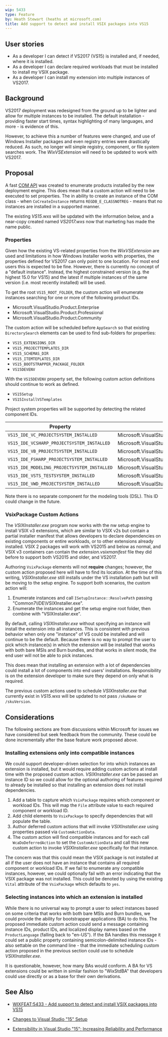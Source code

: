 ```yaml
---
wip: 5433
type: Feature
by: Heath Stewart (heaths at microsoft.com)
title: Add support to detect and install VSIX packages into VS15
---
```


## User stories

* As a developer I can detect if VS2017 (VS15) is installed and, if needed, where it is installed.
* As a developer I can declare required workloads that must be installed to install my VSIX package.
* As a developer I can install my extension into multiple instances of VS2017.

## Background

VS2017 deployment was redesigned from the ground up to be lighter and allow for multiple instances to be installed.
The default installation - providing faster start times, syntax highlighting of many languages, and more - is evidence of this.

However, to achieve this a number of features were changed, and use of Windows Installer packages and even registry entries
were drastically reduced. As such, no longer will simple registry, component, or file system searches work. The _WixVSExtension_
will need to be updated to work with VS2017.

## Proposal

A fast [COM API][API] was created to enumerate products installed by the new deployment engine. This does mean that a custom action
will need to be executed to set properties. The in ability to create an instance of the COM class - when `CoCreateInstance` returns
`REGDB_E_CLASSNOTREG` - means that no instances are installed in a supported manner.

The existing _VS15.wxs_ will be updated with the information below, and a near-copy created named _VS2017.wxs_ now that marketing
has made the name public.

### Properties

Given how the existing VS-related properties from the _WixVSExtension_ are used and limitations in how Windows Installer works
with properties, the properties defined for VS2017 can only point to one location. For most end users this is expected to be fine.
However, there is currently no concept of a "default instance". Instead, the highest constrained version (e.g. the highest 15.0
for VS15) and the latest if multiple instances of the same version (i.e. most recently installed) will be used.

To get the root `VS15_ROOT_FOLDER`, the custom action will enumerate instances searching for one or more of the following product IDs.

* Microsoft.VisualStudio.Product.Enterprise
* Microsoft.VisualStudio.Product.Professional
* Microsoft.VisualStudio.Product.Community

The custom action will be scheduled before `AppSearch` so that existing `DirectorySearch` elements can be used to find
sub-folders for properties:

* `VS15_EXTENSIONS_DIR`
* `VS15_PROJECTTEMPLATES_DIR`
* `VS15_SCHEMAS_DIR`
* `VS15_ITEMTEPLATES_DIR`
* `VS15_BOOTSTRAPPER_PACKAGE_FOLDER`
* `VS15DEVENV`

With the `VS15DEVENV` property set, the following custom action definitions should continue to work as defined.

* `VS15Setup`
* `VS15InstallVSTemplates`

Project system properties will be supported by detecting the related component IDs.

Property                                    | Component ID
--------------------------------------------|-------------
`VS15_IDE_VC_PROJECTSYSTEM_INSTALLED`       | Microsoft.VisualStudio.Component.VC.CoreIde
`VS15_IDE_VCSHARP_PROJECTSYSTEM_INSTALLED`  | Microsoft.VisualStudio.Component.Roslyn.LanguageServices
`VS15_IDE_VB_PROJECTSYSTEM_INSTALLED`       | Microsoft.VisualStudio.Component.Roslyn.LanguageServices
`VS15_IDE_FSHARP_PROJECTSYSTEM_INSTALLED`   | Microsoft.VisualStudio.Component.FSharp
`VS15_IDE_MODELING_PROJECTSYSTEM_INSTALLED` | Microsoft.VisualStudio.PackageGroup.DslRuntime
`VS15_IDE_VSTS_TESTSYSTEM_INSTALLED`        | Microsoft.VisualStudio.Component.TestTools.Core
`VS15_IDE_VWD_PROJECTSYSTEM_INSTALLED`      | Microsoft.VisualStudio.Component.Web

Note there is no separate component for the modeling tools (DSL). This ID could change in the future.

### VsixPackage Custom Actions

The _VSIXInstaller.exe_ program now works with the nw setup engine to install VSIX v3 extensions, which are similar to VSIX v2s
but contain a partial installer manifest that allows developers to declare dependencies on existing components or entire workloads,
or to other extensions already installed. VSIX 2 packages will work with VS2015 and below as normal, and VSIX v3 containers
can contain the _extension.vsixmanifest_ file they did before to support both VS2015 and older, and VS2017.

Authoring `VsixPackage` elements will not **require** changes; however, the custom action proposed here will have to find its location.
At the time of this writing, _VSIXInstaller.exe_ still installs under the VS installation path but will be moving to the setup engine.
To support both scenarios, the custom action will:

1. Enumerate instances and call `ISetupInstance::ResolvePath` passing "Common7\IDE\VSIXInstaller.exe".
2. Enumerate the instances and get the setup engine root folder, then combine with "VSIXInstaller.exe".

By default, calling _VSIXInstaller.exe_ without specifying an instance will install the extension into all instances.
This is consistent with previous behavior when only one "instance" of VS could be installed and will continue to be the default.
Because there is no way to prompt the user to pick which instance(s) in which the extension will be installed that works with both
bare MSIs and Burn bundles, and that works in silent mode, the end user will not be able to pick instances.

This does mean that installing an extension with a lot of dependencies could install a lot of components into end users'
installations. Responsibility is on the extension developer to make sure they depend on only what is required.

The previous custom actions used to schedule _VSIXInstaller.exe_ that currently exist in _VS15.wxs_ will be updated to not pass
`/skuName` or `/skuVersion`.

## Considerations

The following sections are from discussions within Microsoft for issues we have considered but seek feedback from the community.
These could be done incrementally after the base feature work proposed above.

### Installing extensions only into compatible instances

We could support developer-driven selection for into which instances an extension is installed, but it would require adding custom
actions at install time with the proposed custom action. _VSIXInstaller.exe_ can be passed an instance ID so we could allow
for the optional authoring of features required to already be installed so that installing an extension does not install dependencies.

1. Add a table to capture which `VsixPackage` requires which component or workload IDs. This will map the `File` attribute value
   to each required component or workload ID.
2. Add child elements to `VsixPackage` to specify dependencies that will populate the table.
3. Author deferred custom actions that will invoke _VSIXInstaller.exe_ using properties passed via `CustomActionData`.
4. The custom action will find compatible instances and for each call `WcaDoDeferredAction` to set the `CustomActionData`
   and call this new custom action to invoke _VSIXInstaller.exe_ specifically for that instance.

The concern was that this could mean the VSIX package is not installed at all if the user does not have an instance that contains
all required component or workload IDs. If we fail to enumerate any compatible instances, however, we could optionally fail with an
error indicating that the VSIX package was not installed. This could be denoted by using the existing `Vital` attribute of the
`VsixPackage` which defaults to `yes`.

### Selecting instances into which an extension is installed

While there is no universal way to prompt a user to select instances based on some criteria that works with both bare MSIs
and Burn bundles, we could provide the ability for bootstrapper applications (BA) to do this.
The proposed immediate custom action could send a message containing instance IDs, product IDs, and localized display names
based on the `ProductLanguage` (falling back to "en-US"). If the BA handles this message it could set a public property
containing semicolon-delimited instance IDs - also settable on the command line - that the immediate scheduling custom action
proposed in the previous section could use to schedule _VSIXInstaller.exe_.

It is questionable, however, how many BAs would conform. A BA for VS extensions could be written in similar fashion to
"WixStdBA" that developers could use directly or as a base for their own derivations.

## See Also

* [WIXFEAT:5433 - Add support to detect and install VSIX packages into VS15](https://github.com/wixtoolset/issues/issues/5433)
* [Changes to Visual Studio "15" Setup][API]
* [Extensibility in Visual Studio "15": Increasing Reliability and Performance](https://blogs.msdn.microsoft.com/visualstudio/2016/11/10/extensibility-in-visual-studio-15-increasing-reliability-and-performance/)

  [API]: https://blogs.msdn.microsoft.com/heaths/2016/09/15/changes-to-visual-studio-15-setup/